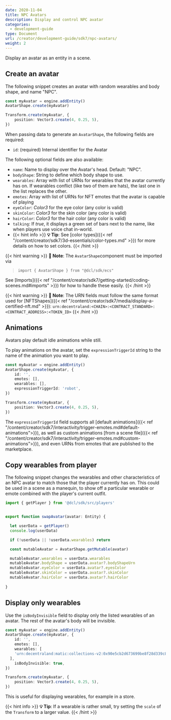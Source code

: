 ```yaml
---
date: 2020-11-04
title: NPC Avatars
description: Display and control NPC avatar
categories:
  - development-guide
type: Document
url: /creator/development-guide/sdk7/npc-avatars/
weight: 2
---
```


Display an avatar as an entity in a scene.

## Create an avatar

The following snippet creates an avatar with random wearables and body shape, and name "NPC".

```ts
const myAvatar = engine.addEntity()
AvatarShape.create(myAvatar)

Transform.create(myAvatar, {
	position: Vector3.create(4, 0.25, 5),
})
```

When passing data to generate an `AvatarShape`, the following fields are required:

- `id`: (required) Internal identifier for the Avatar

The following optional fields are also available:

- `name`: Name to display over the Avatar's head. Default: "NPC".
- `bodyShape`: String to define which body shape to use.
- `wearables`: Array with list of URNs for wearables that the avatar currently has on. If wearables conflict (like two of them are hats), the last one in the list replaces the other.
- `emotes`: Array with list of URNs for NFT emotes that the avatar is capable of playing
- `eyeColor`: _Color3_ for the eye color (any color is valid)
- `skinColor`: _Color3_ for the skin color (any color is valid)
- `hairColor`: _Color3_ for the hair color (any color is valid)
- `talking`: If _true_, it displays a green set of bars next to the name, like when players use voice chat in-world.
- {{< hint info >}}
  **💡 Tip**: See [color types]({{< ref "/content/creator/sdk7/3d-essentials/color-types.md" >}}) for more details on how to set colors.
  {{< /hint >}}

{{< hint warning >}}
**📔 Note**: The `AvatarShape`component must be imported via

> `import { AvatarShape } from "@dcl/sdk/ecs"`

See [Imports]({{< ref "/content/creator/sdk7/getting-started/coding-scenes.md#imports" >}}) for how to handle these easily.
{{< /hint >}}

{{< hint warning >}}
**📔 Note**: The URN fields must follow the same format used for [NFTShapes]({{< ref "/content/creator/sdk7/media/display-a-certified-nft.md" >}}): `urn:decentraland:<CHAIN>:<CONTRACT_STANDARD>:<CONTRACT_ADDRESS>:<TOKEN_ID>`
{{< /hint >}}

## Animations

Avatars play default idle animations while still.

To play animations on the avatar, set the `expressionTriggerId` string to the name of the animation you want to play.

```ts
const myAvatar = engine.addEntity()
AvatarShape.create(myAvatar, {
	id: '',
	emotes: [],
	wearables: [],
	expressionTriggerId: 'robot',
})

Transform.create(myAvatar, {
	position: Vector3.create(4, 0.25, 5),
})
```

The `expressionTriggerId` field supports all [default animations]({{< ref "/content/creator/sdk7/interactivity/trigger-emotes.md#default-animations">}}), as well as custom animations [from a scene file]({{< ref "/content/creator/sdk7/interactivity/trigger-emotes.md#custom-animations">}}), and even URNs from emotes that are published to the marketplace.


## Copy wearables from player

The following snippet changes the wearables and other characteristics of an NPC avatar to match those that the player currently has on. This could be used in a scene as a manequin, to show off a particular wearable or emote combined with the player's current outfit.

```ts
import { getPlayer } from '@dcl/sdk/src/players'


export function swapAvatar(avatar: Entity) {

  let userData = getPlayer()
  console.log(userData)

  if (!userData || !userData.wearables) return

  const mutableAvatar = AvatarShape.getMutable(avatar)

  mutableAvatar.wearables = userData.wearables
  mutableAvatar.bodyShape = userData.avatar?.bodyShapeUrn
  mutableAvatar.eyeColor = userData.avatar?.eyesColor
  mutableAvatar.skinColor = userData.avatar?.skinColor
  mutableAvatar.hairColor = userData.avatar?.hairColor
  
}
```


## Display only wearables

Use the `isBodyInvisible` field to display only the listed wearables of an avatar. The rest of the avatar's body will be invisible.

```ts
const myAvatar = engine.addEntity()
AvatarShape.create(myAvatar, {
	id: '',
	emotes: [],
	wearables: [
    'urn:decentraland:matic:collections-v2:0x90e5cb2d673699be8f28d339c818a0b60144c494:0'
  ],
	isBodyInvisible: true,
})

Transform.create(myAvatar, {
	position: Vector3.create(4, 0.25, 5),
})
```

This is useful for displaying wearables, for example in a store.

{{< hint info >}}
**💡 Tip**: If a wearable is rather small, try setting the `scale` of the `Transform` to a larger value.
{{< /hint >}}
